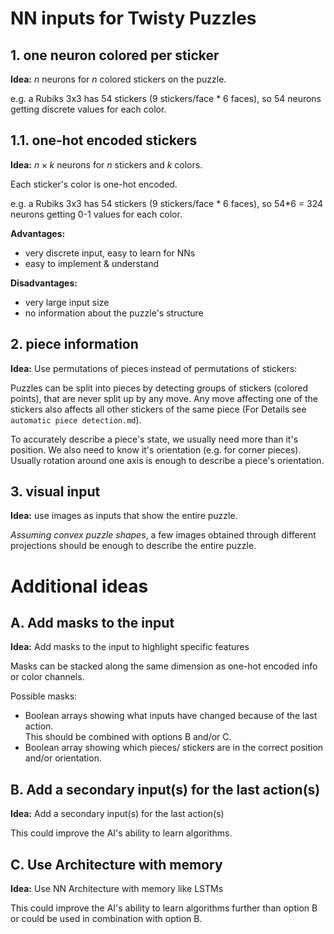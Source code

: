 # NN inputs for Twisty Puzzles

## 1. one neuron colored per sticker
**Idea:** $n$ neurons for $n$ colored stickers on the puzzle.

e.g. a Rubiks 3x3 has 54 stickers (9 stickers/face * 6 faces), so 54 neurons getting discrete values for each color.

## 1.1. one-hot encoded stickers
**Idea:** $n \times k$ neurons for $n$ stickers and $k$ colors.

Each sticker's color is one-hot encoded.

e.g. a Rubiks 3x3 has 54 stickers (9 stickers/face * 6 faces), so 54*6 = 324 neurons getting 0-1 values for each color.

**Advantages:**
- very discrete input, easy to learn for NNs
- easy to implement & understand

**Disadvantages:**
- very large input size
- no information about the puzzle's structure

## 2. piece information
**Idea:** Use permutations of pieces instead of permutations of stickers:

Puzzles can be split into pieces by detecting groups of stickers (colored points), that are never split up by any move. Any move affecting one of the stickers also affects all other stickers of the same piece (For Details see `automatic piece detection.md`).

To accurately describe a piece's state, we usually need more than it's position. We also need to know it's orientation (e.g. for corner pieces). Usually rotation around one axis is enough to describe a piece's orientation.

## 3. visual input
**Idea:** use images as inputs that show the entire puzzle.

_Assuming convex puzzle shapes_, a few images obtained through different projections should be enough to describe the entire puzzle.

# Additional ideas

## A. Add masks to the input
**Idea:** Add masks to the input to highlight specific features

Masks can be stacked along the same dimension as one-hot encoded info or color channels.

Possible masks:
- Boolean arrays showing what inputs have changed because of the last action.  
  This should be combined with options B and/or C.
- Boolean array showing which pieces/ stickers are in the correct position and/or orientation.


## B. Add a secondary input(s) for the last action(s)
**Idea:** Add a secondary input(s) for the last action(s)

This could improve the AI's ability to learn algorithms.

## C. Use Architecture with memory
**Idea:** Use NN Architecture with memory like LSTMs

This could improve the AI's ability to learn algorithms further than option B or could be used in combination with option B.
